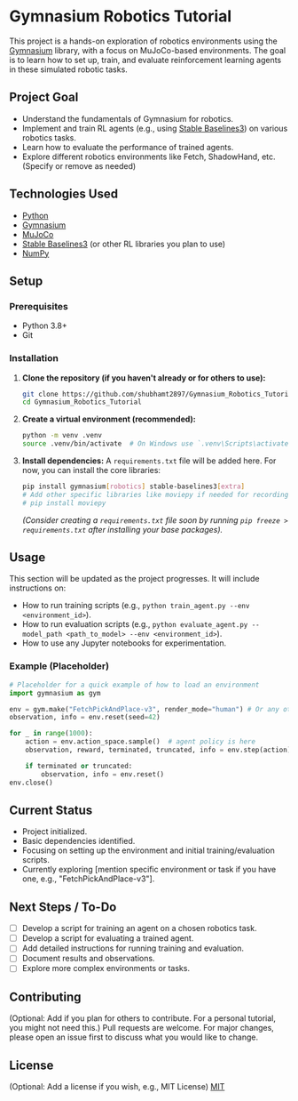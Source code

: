 # Gymnasium Robotics Tutorial

This project is a hands-on exploration of robotics environments using the [Gymnasium](https://gymnasium.farama.org/) library, with a focus on MuJoCo-based environments. The goal is to learn how to set up, train, and evaluate reinforcement learning agents in these simulated robotic tasks.

## Project Goal

*   Understand the fundamentals of Gymnasium for robotics.
*   Implement and train RL agents (e.g., using [Stable Baselines3](https://stable-baselines3.readthedocs.io/)) on various robotics tasks.
*   Learn how to evaluate the performance of trained agents.
*   Explore different robotics environments like Fetch, ShadowHand, etc. (Specify or remove as needed)

## Technologies Used

*   [Python](https://www.python.org/)
*   [Gymnasium](https://gymnasium.farama.org/)
*   [MuJoCo](https://mujoco.org/)
*   [Stable Baselines3](https://stable-baselines3.readthedocs.io/) (or other RL libraries you plan to use)
*   [NumPy](https://numpy.org/)

## Setup

### Prerequisites

*   Python 3.8+
*   Git

### Installation

1.  **Clone the repository (if you haven't already or for others to use):**
    ```bash
    git clone https://github.com/shubhamt2897/Gymnasium_Robotics_Tutorial.git
    cd Gymnasium_Robotics_Tutorial
    ```

2.  **Create a virtual environment (recommended):**
    ```bash
    python -m venv .venv
    source .venv/bin/activate  # On Windows use `.venv\Scripts\activate`
    ```

3.  **Install dependencies:**
    A `requirements.txt` file will be added here. For now, you can install the core libraries:
    ```bash
    pip install gymnasium[robotics] stable-baselines3[extra]
    # Add other specific libraries like moviepy if needed for recording
    # pip install moviepy
    ```
    *(Consider creating a `requirements.txt` file soon by running `pip freeze > requirements.txt` after installing your base packages).*

## Usage

This section will be updated as the project progresses. It will include instructions on:

*   How to run training scripts (e.g., `python train_agent.py --env <environment_id>`).
*   How to run evaluation scripts (e.g., `python evaluate_agent.py --model_path <path_to_model> --env <environment_id>`).
*   How to use any Jupyter notebooks for experimentation.

### Example (Placeholder)
```python
# Placeholder for a quick example of how to load an environment
import gymnasium as gym

env = gym.make("FetchPickAndPlace-v3", render_mode="human") # Or any other env
observation, info = env.reset(seed=42)

for _ in range(1000):
    action = env.action_space.sample()  # agent policy is here
    observation, reward, terminated, truncated, info = env.step(action)

    if terminated or truncated:
        observation, info = env.reset()
env.close()
```

## Current Status

*   Project initialized.
*   Basic dependencies identified.
*   Focusing on setting up the environment and initial training/evaluation scripts.
*   Currently exploring [mention specific environment or task if you have one, e.g., "FetchPickAndPlace-v3"].

## Next Steps / To-Do

*   [ ] Develop a script for training an agent on a chosen robotics task.
*   [ ] Develop a script for evaluating a trained agent.
*   [ ] Add detailed instructions for running training and evaluation.
*   [ ] Document results and observations.
*   [ ] Explore more complex environments or tasks.

## Contributing

(Optional: Add if you plan for others to contribute. For a personal tutorial, you might not need this.)
Pull requests are welcome. For major changes, please open an issue first to discuss what you would like to change.

## License

(Optional: Add a license if you wish, e.g., MIT License)
[MIT](https://choosealicense.com/licenses/mit/)
